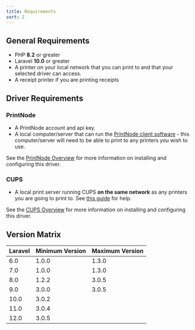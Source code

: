 ```yaml
---
title: Requirements
sort: 2
---
```


## General Requirements

-   PHP **8.2** or greater
-   Laravel **10.0** or greater
-   A printer on your local network that you can print to and that your selected driver can access.
-   A receipt printer if you are printing receipts

## Driver Requirements

### PrintNode

-   A PrintNode account and api key.
-   A local computer/server that can run the [PrintNode client software](https://www.printnode.com/en/download) - this computer/server will need to be able to print to any printers you wish to use.

See the [PrintNode Overview](/docs/laravel-printing/{version}/printnode/overview) for more information on installing and configuring this driver.

### CUPS

-   A local print server running CUPS **on the same network** as any printers you are going to print to. See [this guide](https://www.techrepublic.com/article/how-to-configure-a-print-server-with-ubuntu-server-cups-and-bonjour/) for help.

See the [CUPS Overview](/docs/laravel-printing/{version}/cups/overview) for more information on installing and configuring this driver.

## Version Matrix

| Laravel | Minimum Version | Maximum Version |
| ------- | --------------- |-----------------|
| 6.0     | 1.0.0           | 1.3.0           |
| 7.0     | 1.0.0           | 1.3.0           |
| 8.0     | 1.2.2           | 3.0.5           |
| 9.0     | 3.0.0           | 3.0.5           |
| 10.0    | 3.0.2           |                 |
| 11.0 | 3.0.4 | |
| 12.0 | 3.0.5 | |
